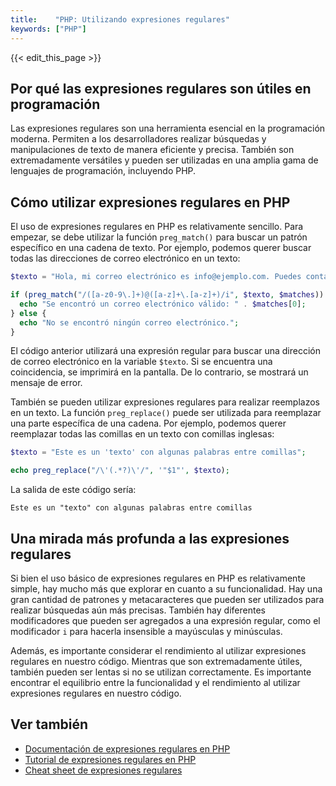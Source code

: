 ```yaml
---
title:    "PHP: Utilizando expresiones regulares"
keywords: ["PHP"]
---
```


{{< edit_this_page >}}

## Por qué las expresiones regulares son útiles en programación

Las expresiones regulares son una herramienta esencial en la programación moderna. Permiten a los desarrolladores realizar búsquedas y manipulaciones de texto de manera eficiente y precisa. También son extremadamente versátiles y pueden ser utilizadas en una amplia gama de lenguajes de programación, incluyendo PHP.

## Cómo utilizar expresiones regulares en PHP

El uso de expresiones regulares en PHP es relativamente sencillo. Para empezar, se debe utilizar la función `preg_match()` para buscar un patrón específico en una cadena de texto. Por ejemplo, podemos querer buscar todas las direcciones de correo electrónico en un texto:

```PHP
$texto = "Hola, mi correo electrónico es info@ejemplo.com. Puedes contactarme en este correo para cualquier pregunta.";

if (preg_match("/([a-z0-9\.]+)@([a-z]+\.[a-z]+)/i", $texto, $matches)) {
  echo "Se encontró un correo electrónico válido: " . $matches[0];
} else {
  echo "No se encontró ningún correo electrónico.";
}
```

El código anterior utilizará una expresión regular para buscar una dirección de correo electrónico en la variable `$texto`. Si se encuentra una coincidencia, se imprimirá en la pantalla. De lo contrario, se mostrará un mensaje de error.

También se pueden utilizar expresiones regulares para realizar reemplazos en un texto. La función `preg_replace()` puede ser utilizada para reemplazar una parte específica de una cadena. Por ejemplo, podemos querer reemplazar todas las comillas en un texto con comillas inglesas:

```PHP
$texto = "Este es un 'texto' con algunas palabras entre comillas";

echo preg_replace("/\'(.*?)\'/", '"$1"', $texto);
```

La salida de este código sería:

```
Este es un "texto" con algunas palabras entre comillas
```

## Una mirada más profunda a las expresiones regulares

Si bien el uso básico de expresiones regulares en PHP es relativamente simple, hay mucho más que explorar en cuanto a su funcionalidad. Hay una gran cantidad de patrones y metacaracteres que pueden ser utilizados para realizar búsquedas aún más precisas. También hay diferentes modificadores que pueden ser agregados a una expresión regular, como el modificador `i` para hacerla insensible a mayúsculas y minúsculas.

Además, es importante considerar el rendimiento al utilizar expresiones regulares en nuestro código. Mientras que son extremadamente útiles, también pueden ser lentas si no se utilizan correctamente. Es importante encontrar el equilibrio entre la funcionalidad y el rendimiento al utilizar expresiones regulares en nuestro código.

## Ver también

- [Documentación de expresiones regulares en PHP](https://www.php.net/manual/es/book.pcre.php)
- [Tutorial de expresiones regulares en PHP](https://www.tutorialspoint.com/php/php_regular_expression.htm)
- [Cheat sheet de expresiones regulares](https://www.rexegg.com/regex-quickstart.html)